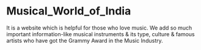 # Musical_World_of_India
It is a website which is helpful for those who love music. We add so much important information-like musical instruments &amp; its type, culture &amp; famous artists who have got the Grammy Award in the Music Industry.
